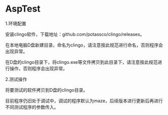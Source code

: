 # AspTest
1.环境配置

安装clingo软件，下载地址：github.com/potassco/clingo/releases。

在本地电脑D盘新建目录，命名为clingo，请注意按此规范进行命名，否则程序会出现异常。

在D盘的clingo目录下，将clingo.exe等文件拷贝到此目录下，请注意按此规范进行操作，否则程序会出现异常。

2.测试操作

将要测试的软件拷贝到D盘的clingo目录。

目前程序仍旧处于调试中，调试的程序默认为maze，后续版本进行更新后再进行不同测试程序的参数传入。
